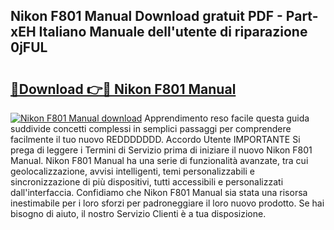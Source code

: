 ## Nikon F801 Manual Download gratuit PDF - Part-xEH Italiano Manuale dell'utente di riparazione 0jFUL

# <h2><a href="http://dfai1mi.blite.top/?on=Nikon+F801+Manual">🔗Download 👉🔴 Nikon F801 Manual</a></h2>

[![Nikon F801 Manual download](https://i.imgur.com/lujVjoI.png)](http://dfai1mi.blite.top/?on=Nikon+F801+Manual)
Apprendimento reso facile questa guida suddivide concetti complessi in semplici passaggi per comprendere facilmente il tuo nuovo REDDDDDDD. Accordo Utente IMPORTANTE Si prega di leggere i Termini di Servizio prima di iniziare il nuovo Nikon F801 Manual. Nikon F801 Manual ha una serie di funzionalità avanzate, tra cui geolocalizzazione, avvisi intelligenti, temi personalizzabili e sincronizzazione di più dispositivi, tutti accessibili e personalizzati dall'interfaccia. Confidiamo che Nikon F801 Manual sia stata una risorsa inestimabile per i loro sforzi per padroneggiare il loro nuovo prodotto. Se hai bisogno di aiuto, il nostro Servizio Clienti è a tua disposizione.
